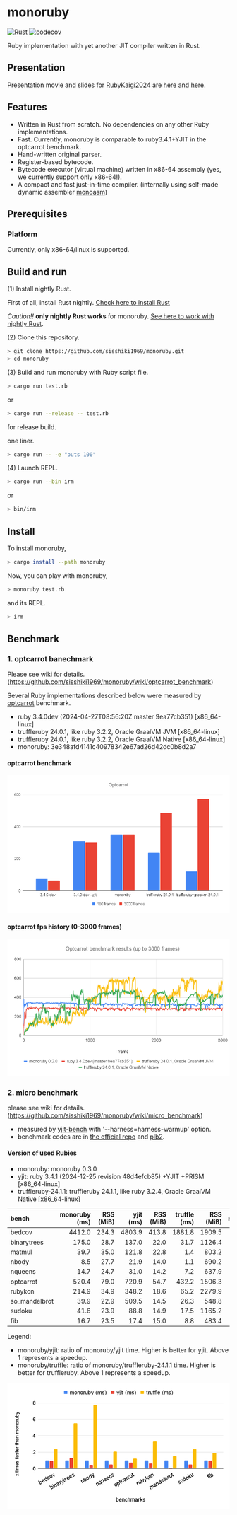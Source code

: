# monoruby

[![Rust](https://github.com/sisshiki1969/monoruby/actions/workflows/rust.yml/badge.svg?branch=master)](https://github.com/sisshiki1969/monoruby/actions/workflows/rust.yml)
[![codecov](https://codecov.io/gh/sisshiki1969/monoruby/branch/master/graph/badge.svg?token=vAvpafdKER)](https://codecov.io/gh/sisshiki1969/monoruby)

Ruby implementation with yet another JIT compiler written in Rust.

## Presentation

Presentation movie and slides for [RubyKaigi2024](https://rubykaigi.org/2024/presentations/s_isshiki1969.html#day2) are [here](https://www.youtube.com/watch?v=OfeUyQDFy_Y) and [here](./doc/RunningOptcarrotOnMyOwnRuby-Added.pdf).

## Features

- Written in Rust from scratch. No dependencies on any other Ruby implementations.
- Fast. Currently, monoruby is comparable to ruby3.4.1+YJIT in the optcarrot benchmark.
- Hand-written original parser.
- Register-based bytecode.
- Bytecode executor (virtual machine) written in x86-64 assembly (yes, we currently support only x86-64!).
- A compact and fast just-in-time compiler. (internally using self-made dynamic assembler [monoasm](https://github.com/sisshiki1969/monoasm))

## Prerequisites

### Platform

Currently, only x86-64/linux is supported.

## Build and run

(1) Install nightly Rust.

First of all, install Rust nightly.
[Check here to install Rust](https://www.rust-lang.org/ja/tools/install)

_Caution!!_ **only nightly Rust works** for monoruby.
[See here to work with nightly Rust](https://rust-lang.github.io/rustup/concepts/channels.html#working-with-nightly-rust).

(2) Clone this repository.

```sh
> git clone https://github.com/sisshiki1969/monoruby.git
> cd monoruby
```

(3) Build and run monoruby with Ruby script file.

```sh
> cargo run test.rb
```

or

```sh
> cargo run --release -- test.rb
```

for release build.

one liner.

```sh
> cargo run -- -e "puts 100"
```

(4) Launch REPL.

```sh
> cargo run --bin irm
```

or

```sh
> bin/irm
```

## Install

To install monoruby,

```sh
> cargo install --path monoruby
```

Now, you can play with monoruby,

```sh
> monoruby test.rb
```

and its REPL.

```sh
> irm
```

## Benchmark

### 1. optcarrot banechmark

Please see wiki for details. (https://github.com/sisshiki1969/monoruby/wiki/optcarrot_benchmark)

Several Ruby implementations described below were measured by [optcarrot](https://github.com/mame/optcarrot) benchmark.

- ruby 3.4.0dev (2024-04-27T08:56:20Z master 9ea77cb351) [x86_64-linux]
- truffleruby 24.0.1, like ruby 3.2.2, Oracle GraalVM JVM [x86_64-linux]
- truffleruby 24.0.1, like ruby 3.2.2, Oracle GraalVM Native [x86_64-linux]
- monoruby: 3e348afd4141c40978342e67ad26d42dc0b8d2a7

#### optcarrot benchmark

![optcarrot_benchmark](./doc/optcarrot_benchmark.png)

#### optcarrot fps history (0-3000 frames)

![optcarrot_fps_history](./doc/optcarrot_fps_history.png)

### 2. micro benchmark

please see wiki for details. (https://github.com/sisshiki1969/monoruby/wiki/micro_benchmark)

- measured by [yjit-bench](https://github.com/Shopify/yjit-bench) with '--harness=harness-warmup' option.
- benchmark codes are in [the official repo](https://github.com/ruby/ruby/tree/master/benchmark) and [plb2](https://github.com/attractivechaos/plb2).

#### Version of used Rubies

- monoruby: monoruby 0.3.0
- yjit: ruby 3.4.1 (2024-12-25 revision 48d4efcb85) +YJIT +PRISM [x86_64-linux]
- truffleruby-24.1.1: truffleruby 24.1.1, like ruby 3.2.4, Oracle GraalVM Native [x86_64-linux]

| bench         | monoruby (ms) | RSS (MiB) | yjit (ms) | RSS (MiB) | truffle (ms) | RSS (MiB) | monoruby/yjit | monoruby/truffle |
| :------------ | ------------: | --------: | --------: | --------: | -----------: | --------: | ------------: | ---------------: |
| bedcov        |        4412.0 |     234.3 |    4803.9 |     413.8 |       1881.8 |    1909.5 |         0.918 |            2.345 |
| binarytrees   |         175.0 |      28.7 |     137.0 |      22.0 |         31.7 |    1126.4 |         1.278 |            5.525 |
| matmul        |          39.7 |      35.0 |     121.8 |      22.8 |          1.4 |     803.2 |         0.326 |           29.059 |
| nbody         |           8.5 |      27.7 |      21.9 |      14.0 |          1.1 |     690.2 |         0.389 |            7.473 |
| nqueens       |          14.7 |      24.7 |      31.0 |      14.2 |          7.2 |     637.9 |         0.475 |            2.044 |
| optcarrot     |         520.4 |      79.0 |     720.9 |      54.7 |        432.2 |    1506.3 |         0.722 |            1.204 |
| rubykon       |         214.9 |      34.9 |     348.2 |      18.6 |         65.2 |    2279.9 |         0.617 |            3.298 |
| so_mandelbrot |          39.9 |      22.9 |     509.5 |      14.5 |         26.3 |     548.8 |         0.078 |            1.517 |
| sudoku        |          41.6 |      23.9 |      88.8 |      14.9 |         17.5 |    1165.2 |         0.469 |            2.381 |
| fib           |          16.7 |      23.5 |      17.4 |      15.0 |          8.8 |     483.4 |         0.960 |            1.895 |

Legend:

- monoruby/yjit: ratio of monoruby/yjit time. Higher is better for yjit. Above 1 represents a speedup.
- monoruby/truffle: ratio of monoruby/truffleruby-24.1.1 time. Higher is better for truffleruby. Above 1 represents a speedup.

![micro_bench](./doc/chart.png)
